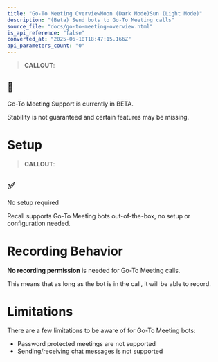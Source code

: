 ```yaml
---
title: "Go-To Meeting OverviewMoon (Dark Mode)Sun (Light Mode)"
description: "(Beta) Send bots to Go-To Meeting calls"
source_file: "docs/go-to-meeting-overview.html"
is_api_reference: "false"
converted_at: "2025-06-10T18:47:15.166Z"
api_parameters_count: "0"
---
```

> **CALLOUT**:

## 🚧

Go-To Meeting Support is currently in BETA.

Stability is not guaranteed and certain features may be missing.

# Setup

[](#setup)

> **CALLOUT**:

## ✅

No setup required

Recall supports Go-To Meeting bots out-of-the-box, no setup or configuration needed.

# Recording Behavior

[](#recording-behavior)

**No recording permission** is needed for Go-To Meeting calls.

This means that as long as the bot is in the call, it will be able to record.

# Limitations

[](#limitations)

There are a few limitations to be aware of for Go-To Meeting bots:
- Password protected meetings are not supported
- Sending/receiving chat messages is not supported
